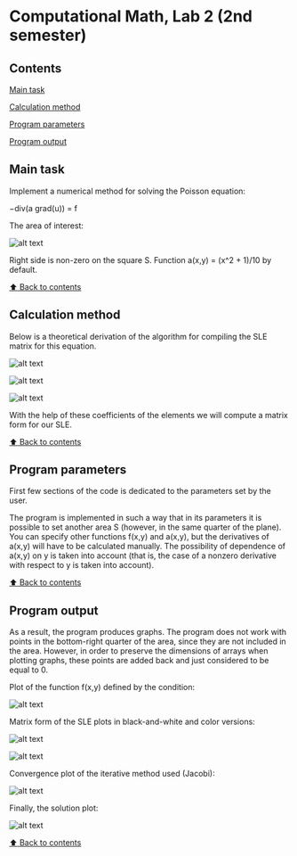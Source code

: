 # Computational Math, Lab 2 (2nd semester)

## Contents

[Main task](#Main-task)

[Calculation method](#Calculation-method)

[Program parameters](#Program-parameters)

[Program output](#Program-output)

## Main task

Implement a numerical method for solving the Poisson equation:

−div(a grad(u)) = f

The area of interest:

![alt text](https://github.com/OborotovMikhail/MIPT_CompMath/blob/main/Lab_2.2/imageArea.png? "The area of interest")

Right side is non-zero on the square S. Function a(x,y) = (x^2 + 1)/10 by default.

[:arrow_up: Back to contents](#Contents)

## Calculation method

Below is a theoretical derivation of the algorithm for compiling the SLE matrix for this equation.

![alt text](https://github.com/OborotovMikhail/MIPT_CompMath/blob/main/Lab_2.2/imageTheory1.png? "Theory")

![alt text](https://github.com/OborotovMikhail/MIPT_CompMath/blob/main/Lab_2.2/imageTheory2.png? "Theory")

![alt text](https://github.com/OborotovMikhail/MIPT_CompMath/blob/main/Lab_2.2/imageTheory3.png? "Theory")

With the help of these coefficients of the elements we will compute a matrix form for our SLE.

[:arrow_up: Back to contents](#Contents)

## Program parameters

First few sections of the code is dedicated to the parameters set by the user.

The program is implemented in such a way that in its parameters it is possible to set another area S (however, in the same quarter of the plane). You can specify other functions f(x,y) and a(x,y), but the derivatives of a(x,y) will have to be calculated manually. The possibility of dependence of a(x,y) on y is taken into account (that is, the case of a nonzero derivative with respect to y is taken into account).

[:arrow_up: Back to contents](#Contents)

## Program output

As a result, the program produces graphs. The program does not work with points in the bottom-right quarter of the area, since they are not included in the area.
However, in order to preserve the dimensions of arrays when plotting graphs, these points are added back and just considered to be equal to 0.

Plot of the function f(x,y) defined by the condition:

![alt text](https://github.com/OborotovMikhail/MIPT_CompMath/blob/main/Lab_2.2/imagePlot1.png? "f(x,y) function")

Matrix form of the SLE plots in black-and-white and color versions:

![alt text](https://github.com/OborotovMikhail/MIPT_CompMath/blob/main/Lab_2.2/imagePlot2.1.png? "Matrix form of the SLE")

![alt text](https://github.com/OborotovMikhail/MIPT_CompMath/blob/main/Lab_2.2/imagePlot2.2.png? "Matrix form of the SLE")

Convergence plot of the iterative method used (Jacobi):

![alt text](https://github.com/OborotovMikhail/MIPT_CompMath/blob/main/Lab_2.2/imagePlot3.1.png? "Convergence of the Jacobi method")

Finally, the solution plot:

![alt text](https://github.com/OborotovMikhail/MIPT_CompMath/blob/main/Lab_2.2/imagePlot3.2.png? "Solution")

[:arrow_up: Back to contents](#Contents)
